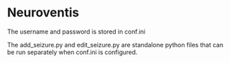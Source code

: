 # Neuroventis

The username and password is stored in conf.ini

The add_seizure.py and edit_seizure.py are standalone python files that can be run separately when conf.ini is configured.
